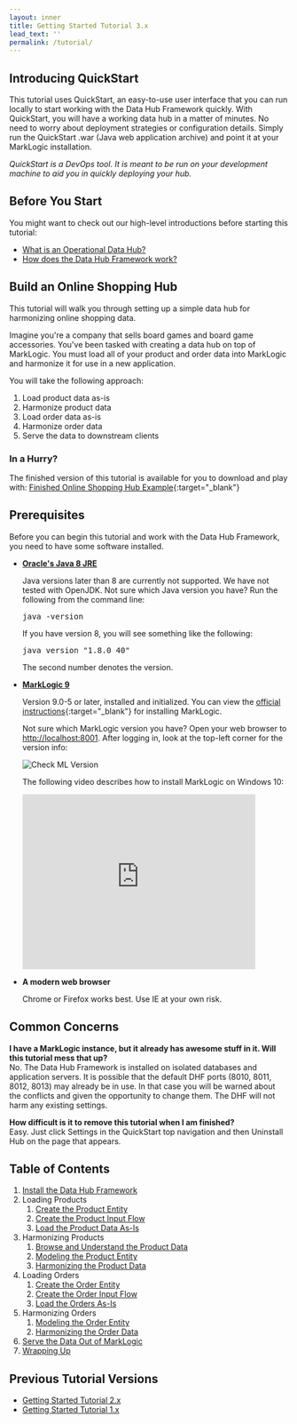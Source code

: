```yaml
---
layout: inner
title: Getting Started Tutorial 3.x
lead_text: ''
permalink: /tutorial/
---
```


## Introducing QuickStart

This tutorial uses QuickStart, an easy-to-use user interface that you can run locally to start working with the Data Hub Framework quickly. With QuickStart, you will have a working data hub in a matter of minutes. No need to worry about deployment strategies or configuration details. Simply run the QuickStart .war (Java web application archive)  and point it at your MarkLogic installation. 

_QuickStart is a DevOps tool. It is meant to be run on your development machine to aid you in quickly deploying your hub._

## Before You Start
You might want to check out our high-level introductions before starting this tutorial:

- [What is an Operational Data Hub?]({{site.baseurl}}/understanding/concepts/)
- [How does the Data Hub Framework work?]({{site.baseurl}}/understanding/how-it-works/)

## Build an Online Shopping Hub
This tutorial will walk you through setting up a simple data hub for harmonizing online shopping data. 

Imagine you're a company that sells board games and board game accessories. You've been tasked with creating a data hub on top of MarkLogic. You must load all of your product and order data into MarkLogic and harmonize it for use in a new application. 

You will take the following approach:

1. Load product data as-is
1. Harmonize product data
1. Load order data as-is
1. Harmonize order data
1. Serve the data to downstream clients

### In a Hurry?
The finished version of this tutorial is available for you to download and play with: [Finished Online Shopping Hub Example](https://github.com/marklogic/marklogic-data-hub/tree/develop/examples/online-store){:target="_blank"}

## Prerequisites

Before you can begin this tutorial and work with the Data Hub Framework, you need to have some software installed.

- **[Oracle's Java 8 JRE](http://www.oracle.com/technetwork/java/javase/downloads/index.html)**
  
  Java versions later than 8 are currently not supported. We have not tested with OpenJDK. Not sure which Java version you have? Run the following from the command line:
  <pre class="cmdline">
  java -version
  </pre>
  If you have version 8, you will see something like the following:
  <pre class="cmdline">
  java version "1.8.0_40"
  </pre>
  The second number denotes the version.

- **[MarkLogic 9](https://developer.marklogic.com/products)**
  
  Version 9.0-5 or later, installed and initialized. You can view the [official instructions](https://docs.marklogic.com/guide/installation){:target="_blank"} for installing MarkLogic. 

  Not sure which MarkLogic version you have? Open your web browser to [http://localhost:8001](http://localhost:8001). After logging in, look at the top-left corner for the version info:  

  ![Check ML Version]({{site.baseurl}}/images/3x/ml-version-check.png)

  The following video describes how to install MarkLogic on Windows 10:
  <iframe width="420" height="315" src="https://www.youtube.com/embed/WaRi9HMtz5Q" frameborder="0" allowfullscreen></iframe>

- **A modern web browser** 

  Chrome or Firefox works best. Use IE at your own risk.

## Common Concerns
**I have a MarkLogic instance, but it already has awesome stuff in it. Will this tutorial mess that up?**  
No. The Data Hub Framework is installed on isolated databases and application servers. It is possible that the default DHF ports (8010, 8011, 8012, 8013) may already be in use. In that case you will be warned about the conflicts and given the opportunity to change them. The DHF will not harm any existing settings.

**How difficult is it to remove this tutorial when I am finished?**  
Easy. Just click Settings in the QuickStart top navigation and then Uninstall Hub on the page that appears.

<!--- DHFPROD-646 TODO add navigation to the header/footer of tutorial pages to avoid having to click back to the TOC -->

## Table of Contents
1. [Install the Data Hub Framework](./install/)
1. Loading Products
   1. [Create the Product Entity](./create-product-entity/)
   1. [Create the Product Input Flow](./create-product-input-flow/)
   1. [Load the Product Data As-Is](./load-products-as-is/)
1. Harmonizing Products
   1. [Browse and Understand the Product Data](./browse-understand-product-data/)
   1. [Modeling the Product Entity](./modeling-product-entity/)
   1. [Harmonizing the Product Data](./harmonizing-product-data/)
1. Loading Orders
   1. [Create the Order Entity](./create-order-entity/)
   1. [Create the Order Input Flow](./create-order-input-flow/)
   1. [Load the Orders As-Is](./load-orders-as-is/)
1. Harmonizing Orders
   1. [Modeling the Order Entity](./modeling-order-entity/)
   1. [Harmonizing the Order Data](./harmonizing-order-data/)
1. [Serve the Data Out of MarkLogic](./serve-data/)
1. [Wrapping Up](./wrapping-up/)

## Previous Tutorial Versions
- [Getting Started Tutorial 2.x](./2x/)
- [Getting Started Tutorial 1.x](./1x/)

